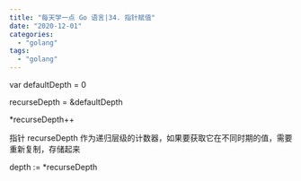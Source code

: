 ```yaml
---
title: "每天学一点 Go 语言|34. 指针赋值"
date: "2020-12-01"
categories: 
  - "golang"
tags: 
  - "golang"
---
```


var defaultDepth = 0

recurseDepth = &defaultDepth  

\*recurseDepth++  

指针 recurseDepth 作为递归层级的计数器，如果要获取它在不同时期的值，需要重新复制，存储起来

depth := \*recurseDepth
